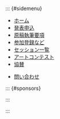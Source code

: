 <script src="https://kit.fontawesome.com/73e303f659.js" crossorigin="anonymous"></script>

::: {#sidemenu}

- [ホーム](index.html)
- [発表申込](submission.html)
- [原稿執筆要項](authoring.html)
- [参加登録など](registration.html)
- [セッション一覧](sessions.html)
- [アートコンテスト](art_contest.html)
- [協賛](support.html)
<!--
- [プログラム](program.html)
- [講演時間](presen_style.html)
- [学生プレゼン](award.html)
- [展示・広告](exhibition.html)
- [アクセス・会場案内](access.html)
- [宿泊案内](hotel.html)
- [実行委員](committee.html)
-->
- [問い合わせ](index.html#contact)

::: {#sponsors}

<script type="text/x-template" id="x-sponsors-template">
  <ul id="sponsors">
    <p class="sponsor sponsor-header">協力企業<br/><span style="font-size: 10pt">
       <i class="fas fa-utensils"></i>: ランチョンセミナー<br/>
       <i class="fas fa-flask"></i>: 機器展示</span>
    </p>
    <div class="a_sponsor" v-for="sponsor in this.sorted()" :key="sponsor.id">
      <template v-if="sponsor['バナー']">
        <img :src="'images/sponsors/' + sponsor.id + '.png'"></img>
        <p class="sponsor-white" style="text-align: end;">
          <span v-if="sponsor['ランチョンセミナー']"><i class="fas fa-utensils"></i></span>
          <span v-if="sponsor['機器展示']"><i class="fas fa-flask"></i></span></span>
        </p>
      </template>
      <template v-else>
        <p class="sponsor">{{sponsor.略称}}
          <span v-if="sponsor['ランチョンセミナー']"><i class="fas fa-utensils"></i></span>
          <span v-if="sponsor['機器展示']"><i class="fas fa-flask"></i></span></span>
        </p>
      </template>
    </div>
  </ul>
</script>

<div id="sponsors"></div>

<script src="js/sponsors.js"></script>

<script type="text/javascript">
sponsors.forEach((sponsor) => sponsor.kw = sponsor.kw * (1 + 0.05 * Math.random()))

console.log(sponsors);

new Vue({
  el: '#sponsors',
  data: {
    sponsors: sponsors
  },
  template: '#x-sponsors-template',
  methods: {
    sorted: function () {
      const data = [];
      this.sponsors.forEach((sponsor) => data.push(Object.assign({}, sponsor)))
      return data.sort((a, b) => b.kw - a.kw);
    }
  }
});
</script>

:::

:::
